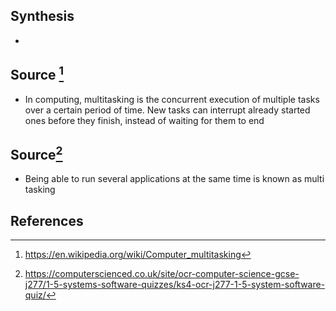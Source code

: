 ## Synthesis
- 
## Source [^1]
- In computing, multitasking is the concurrent execution of multiple tasks over a certain period of time. New tasks can interrupt already started ones before they finish, instead of waiting for them to end

## Source[^2]
- Being able to run several applications at the same time is known as multi tasking
## References

[^1]: https://en.wikipedia.org/wiki/Computer_multitasking
[^2]: https://computerscienced.co.uk/site/ocr-computer-science-gcse-j277/1-5-systems-software-quizzes/ks4-ocr-j277-1-5-system-software-quiz/